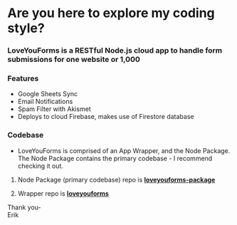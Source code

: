 # Are you here to explore my coding style?

### LoveYouForms is a RESTful Node.js cloud app to handle form submissions for one website or 1,000

### Features
* Google Sheets Sync
* Email Notifications
* Spam Filter with Akismet
* Deploys to cloud Firebase, makes use of Firestore database

### Codebase
- LoveYouForms is comprised of an App Wrapper, and the Node Package. The Node Package contains the primary codebase - I recommend checking it out.

1. Node Package (primary codebase) repo is **<a href="https://github.com/LoveYouFyi/loveyouforms-package">loveyouforms-package</a>**

2. Wrapper repo is **<a href="https://github.com/LoveYouFyi/loveyouforms">loveyouforms</a>**

Thank you-<br>
Erik

<!--
**LoveYouFyi/LoveYouFyi** is a ✨ _special_ ✨ repository because its `README.md` (this file) appears on your GitHub profile.

Here are some ideas to get you started:

- 🔭 I’m currently working on ...
- 🌱 I’m currently learning ...
- 👯 I’m looking to collaborate on ...
- 🤔 I’m looking for help with ...
- 💬 Ask me about ...
- 📫 How to reach me: ...
- 😄 Pronouns: ...
- ⚡ Fun fact: ...
-->
